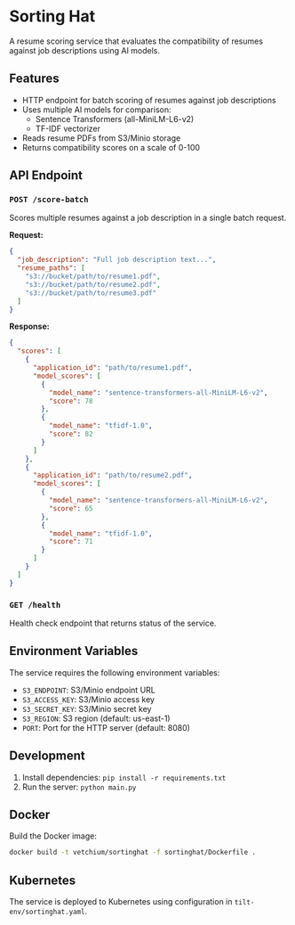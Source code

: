 # Sorting Hat

A resume scoring service that evaluates the compatibility of resumes against job descriptions using AI models.

## Features

- HTTP endpoint for batch scoring of resumes against job descriptions
- Uses multiple AI models for comparison:
  - Sentence Transformers (all-MiniLM-L6-v2)
  - TF-IDF vectorizer
- Reads resume PDFs from S3/Minio storage
- Returns compatibility scores on a scale of 0-100

## API Endpoint

### `POST /score-batch`

Scores multiple resumes against a job description in a single batch request.

**Request:**

```json
{
  "job_description": "Full job description text...",
  "resume_paths": [
    "s3://bucket/path/to/resume1.pdf",
    "s3://bucket/path/to/resume2.pdf",
    "s3://bucket/path/to/resume3.pdf"
  ]
}
```

**Response:**

```json
{
  "scores": [
    {
      "application_id": "path/to/resume1.pdf",
      "model_scores": [
        {
          "model_name": "sentence-transformers-all-MiniLM-L6-v2",
          "score": 78
        },
        {
          "model_name": "tfidf-1.0",
          "score": 82
        }
      ]
    },
    {
      "application_id": "path/to/resume2.pdf",
      "model_scores": [
        {
          "model_name": "sentence-transformers-all-MiniLM-L6-v2",
          "score": 65
        },
        {
          "model_name": "tfidf-1.0",
          "score": 71
        }
      ]
    }
  ]
}
```

### `GET /health`

Health check endpoint that returns status of the service.

## Environment Variables

The service requires the following environment variables:

- `S3_ENDPOINT`: S3/Minio endpoint URL
- `S3_ACCESS_KEY`: S3/Minio access key
- `S3_SECRET_KEY`: S3/Minio secret key
- `S3_REGION`: S3 region (default: us-east-1)
- `PORT`: Port for the HTTP server (default: 8080)

## Development

1. Install dependencies: `pip install -r requirements.txt`
2. Run the server: `python main.py`

## Docker

Build the Docker image:

```bash
docker build -t vetchium/sortinghat -f sortinghat/Dockerfile .
```

## Kubernetes

The service is deployed to Kubernetes using configuration in `tilt-env/sortinghat.yaml`. 